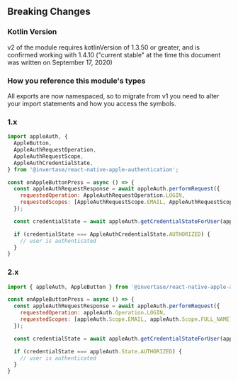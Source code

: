 ## Breaking Changes

### Kotlin Version

v2 of the module requires kotlinVersion of 1.3.50 or greater, and is confirmed working with 1.4.10 ("current stable" at the time this document was written on September 17, 2020)

### How you reference this module's types

All exports are now namespaced, so to migrate from v1 you need to alter your import statements and how you access the symbols.

### 1.x
```js
import appleAuth, {
  AppleButton,
  AppleAuthRequestOperation,
  AppleAuthRequestScope,
  AppleAuthCredentialState,
} from '@invertase/react-native-apple-authentication';

const onAppleButtonPress = async () => {
  const appleAuthRequestResponse = await appleAuth.performRequest({
    requestedOperation: AppleAuthRequestOperation.LOGIN,
    requestedScopes: [AppleAuthRequestScope.EMAIL, AppleAuthRequestScope.FULL_NAME],
  });

  const credentialState = await appleAuth.getCredentialStateForUser(appleAuthRequestResponse.user);

  if (credentialState === AppleAuthCredentialState.AUTHORIZED) {
    // user is authenticated
  }
}
```

### 2.x
```js
import { appleAuth, AppleButton } from '@invertase/react-native-apple-authentication';

const onAppleButtonPress = async () => {
  const appleAuthRequestResponse = await appleAuth.performRequest({
    requestedOperation: appleAuth.Operation.LOGIN,
    requestedScopes: [appleAuth.Scope.EMAIL, appleAuth.Scope.FULL_NAME],
  });

  const credentialState = await appleAuth.getCredentialStateForUser(appleAuthRequestResponse.user);

  if (credentialState === appleAuth.State.AUTHORIZED) {
    // user is authenticated
  }
}
```
